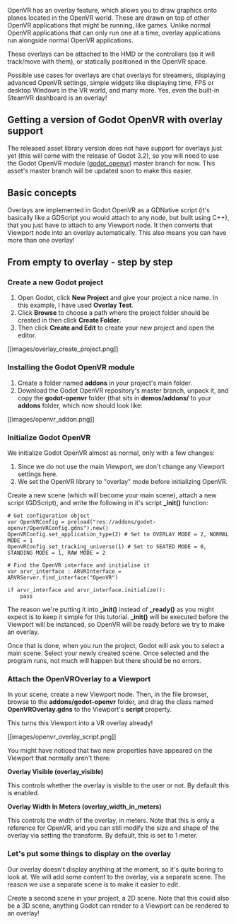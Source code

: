 OpenVR has an overlay feature, which allows you to draw graphics onto planes located in the OpenVR world. These are drawn on top of other OpenVR applications that might be running, like games. Unlike normal OpenVR applications that can only run one at a time, overlay applications run alongside normal OpenVR applications.

These overlays can be attached to the HMD or the controllers (so it will track/move with them), or statically positioned in the OpenVR space.

Possible use cases for overlays are chat overlays for streamers, displaying advanced OpenVR settings, simple widgets like displaying time, FPS or desktop Windows in the VR world, and many more. Yes, even the built-in SteamVR dashboard is an overlay!

## Getting a version of Godot OpenVR with overlay support

The released asset library version does not have support for overlays just yet (this will come with the release of Godot 3.2), so you will need to use the Godot OpenVR module ([godot_openvr](https://github.com/GodotVR/godot_openvr)) master branch for now. This asset's master branch will be updated soon to make this easier.

## Basic concepts

Overlays are implemented in Godot OpenVR as a GDNative script (it's basically like a GDScript you would attach to any node, but built using C++), that you just have to attach to any Viewport node. It then converts that Viewport node into an overlay automatically. This also means you can have more than one overlay!

## From empty to overlay - step by step

### Create a new Godot project

1. Open Godot, click **New Project** and give your project a nice name. In this example, I have used **Overlay Test**.
2. Click **Browse** to choose a path where the project folder should be created in then click **Create Folder**.
3. Then click **Create and Edit** to create your new project and open the editor.

[[images/overlay_create_project.png]]

### Installing the Godot OpenVR module

1. Create a folder named **addons** in your project's main folder.
2. Download the Godot OpenVR repository's master branch, unpack it, and copy the **godot-openvr** folder (that sits in **demos/addons/** to your **addons** folder, which now should look like:

[[images/openvr_addon.png]]

### Initialize Godot OpenVR

We initialize Godot OpenVR almost as normal, only with a few changes:

1. Since we do not use the main Viewport, we don't change any Viewport settings here.
2. We set the OpenVR library to "overlay" mode before initializing OpenVR.

Create a new scene (which will become your main scene), attach a new script (GDScript), and write the following in it's script **_init()** function:

```GDScript
# Get configuration object
var OpenVRConfig = preload("res://addons/godot-openvr/OpenVRConfig.gdns").new()
OpenVRConfig.set_application_type(2) # Set to OVERLAY MODE = 2, NORMAL MODE = 1
OpenVRConfig.set_tracking_universe(1) # Set to SEATED MODE = 0, STANDING MODE = 1, RAW MODE = 2
	
# Find the OpenVR interface and initialise it
var arvr_interface : ARVRInterface = ARVRServer.find_interface("OpenVR")

if arvr_interface and arvr_interface.initialize():
    pass
```
The reason we're putting it into **_init()** instead of **_ready()** as you might expect is to keep it simple for this tutorial. **_init()** will be executed before the Viewport will be instanced, so OpenVR will be ready before we try to make an overlay.

Once that is done, when you run the project, Godot will ask you to select a main scene. Select your newly created scene. Once selected and the program runs, not much will happen but there should be no errors.

### Attach the OpenVROverlay to a Viewport

In your scene, create a new Viewport node. Then, in the file browser, browse to the **addons/godot-openvr** folder, and drag the class named **OpenVROverlay.gdns** to the Viewport's **script** property.

This turns this Viewport into a VR overlay already!

[[images/openvr_overlay_script.png]]

You might have noticed that two new properties have appeared on the Viewport that normally aren't there:

**Overlay Visible (overlay_visible)**

This controls whether the overlay is visible to the user or not. By default this is enabled.

**Overlay Width In Meters (overlay_width_in_meters)**

This controls the width of the overlay, in meters. Note that this is only a reference for OpenVR, and you can still modify the size and shape of the overlay via setting the transform. By default, this is set to 1 meter.

### Let's put some things to display on the overlay

Our overlay doesn't display anything at the moment, so it's quite boring to look at. We will add some content to the overlay, via a separate scene. The reason we use a separate scene is to make it easier to edit.

Create a second scene in your project, a 2D scene. Note that this could also be a 3D scene, anything Godot can render to a Viewport can be rendered to an overlay!


